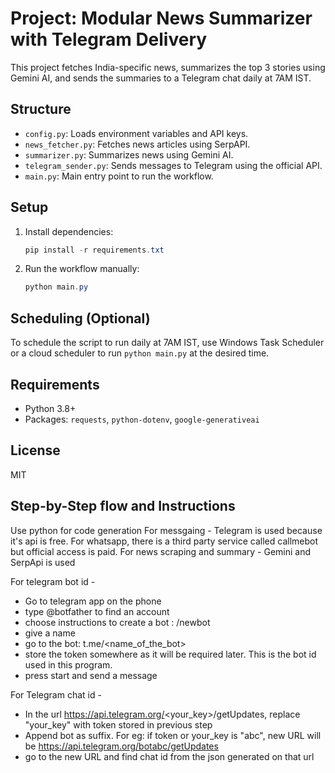 # Project: Modular News Summarizer with Telegram Delivery

This project fetches India-specific news, summarizes the top 3 stories using Gemini AI, and sends the summaries to a Telegram chat daily at 7AM IST.

## Structure
- `config.py`: Loads environment variables and API keys.
- `news_fetcher.py`: Fetches news articles using SerpAPI.
- `summarizer.py`: Summarizes news using Gemini AI.
- `telegram_sender.py`: Sends messages to Telegram using the official API.
- `main.py`: Main entry point to run the workflow.

## Setup

1. Install dependencies:
   ```powershell
   pip install -r requirements.txt
   ```
2. Run the workflow manually:
   ```powershell
   python main.py
   ```

## Scheduling (Optional)
To schedule the script to run daily at 7AM IST, use Windows Task Scheduler or a cloud scheduler to run `python main.py` at the desired time.

## Requirements
- Python 3.8+
- Packages: `requests`, `python-dotenv`, `google-generativeai`

## License
MIT



## Step-by-Step flow and Instructions
Use python for code generation
For messgaing - Telegram is used because it's api is free. For whatsapp, there is a third party service called callmebot but official access is paid.
For news scraping and summary - Gemini and SerpApi is used

For telegram bot id - 
- Go to telegram app on the phone
- type @botfather to find an account
- choose instructions to create a bot : /newbot
- give a name
- go to the bot: t.me/<name_of_the_bot>
- store the token somewhere as it will be required later. This is the bot id used in this program.
- press start and send a message

For Telegram chat id - 
- In the url https://api.telegram.org/<your_key>/getUpdates, replace "your_key" with token stored in previous step
- Append bot as suffix. For eg: if token or your_key is "abc", new URL will be https://api.telegram.org/botabc/getUpdates
- go to the new URL and find chat id from the json generated on that url
